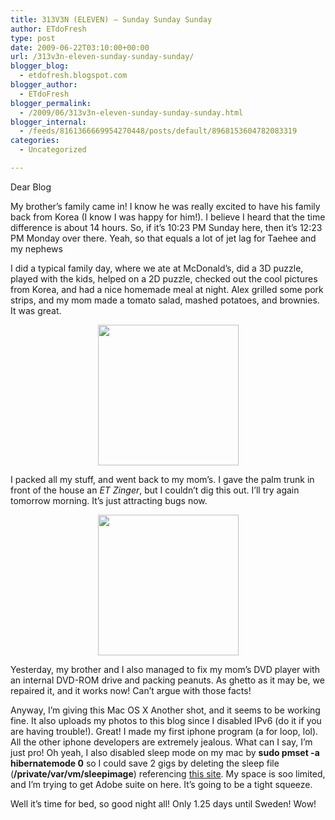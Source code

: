 ```yaml
---
title: 313V3N (ELEVEN) – Sunday Sunday Sunday
author: ETdoFresh
type: post
date: 2009-06-22T03:10:00+00:00
url: /313v3n-eleven-sunday-sunday-sunday/
blogger_blog:
  - etdofresh.blogspot.com
blogger_author:
  - ETdoFresh
blogger_permalink:
  - /2009/06/313v3n-eleven-sunday-sunday-sunday.html
blogger_internal:
  - /feeds/8161366669954270448/posts/default/8968153604782083319
categories:
  - Uncategorized

---
```

Dear Blog

My brother&#8217;s family came in! I know he was really excited to have his family back from Korea (I know I was happy for him!). I believe I heard that the time difference is about 14 hours. So, if it&#8217;s 10:23 PM Sunday here, then it&#8217;s 12:23 PM Monday over there. Yeah, so that equals a lot of jet lag for Taehee and my nephews

I did a typical family day, where we ate at McDonald&#8217;s, did a 3D puzzle, played with the kids, helped on a 2D puzzle, checked out the cool pictures from Korea, and had a nice homemade meal at night. Alex grilled some pork strips, and my mom made a tomato salad, mashed potatoes, and brownies. It was great.

<p align="center">
  <a href="http://lh3.ggpht.com/_yEPuIWl8ybE/Sj78NnGyR-I/AAAAAAAAALw/DFBsrGDJnA0/s1600/S6301633.JPG"><img src="http://lh3.ggpht.com/_yEPuIWl8ybE/Sj78NnGyR-I/AAAAAAAAALw/DFBsrGDJnA0/s288/S6301633.JPG" width="225" /></a>
</p>

I packed all my stuff, and went back to my mom&#8217;s. I gave the palm trunk in front of the house an _ET Zinger_, but I couldn&#8217;t dig this out. I&#8217;ll try again tomorrow morning. It&#8217;s just attracting bugs now.

<p align="center">
  <a href="http://lh4.ggpht.com/_yEPuIWl8ybE/Sj78OPhhU1I/AAAAAAAAAL4/C7aTnGrEj3Q/s1600/S6301638.JPG"><img src="http://lh4.ggpht.com/_yEPuIWl8ybE/Sj78OPhhU1I/AAAAAAAAAL4/C7aTnGrEj3Q/s288/S6301638.JPG" width="225" /></a>
</p>

Yesterday, my brother and I also managed to fix my mom&#8217;s DVD player with an internal DVD-ROM drive and packing peanuts. As ghetto as it may be, we repaired it, and it works now! Can&#8217;t argue with those facts!

Anyway, I&#8217;m giving this Mac OS X Another shot, and it seems to be working fine. It also uploads my photos to this blog since I disabled IPv6 (do it if you are having trouble!). Great! I made my first iphone program (a for loop, lol). All the other iphone developers are extremely jealous. What can I say, I&#8217;m just pro! Oh yeah, I also disabled sleep mode on my mac by **sudo pmset -a hibernatemode 0** so I could save 2 gigs by deleting the sleep file (**/private/var/vm/sleepimage**) referencing [this site][1]. My space is soo limited, and I&#8217;m trying to get Adobe suite on here. It&#8217;s going to be a tight squeeze.

Well it&#8217;s time for bed, so good night all! Only 1.25 days until Sweden! Wow!

 [1]: http://www.macosxhints.com/article.php?story=20070302210328928